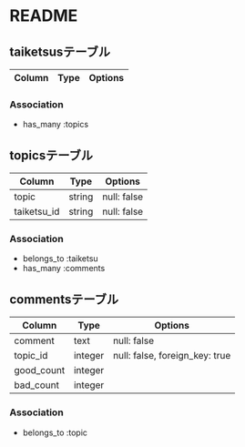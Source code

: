 # README

## taiketsusテーブル

|Column|Type|Options|
|------|----|-------|


### Association
- has_many :topics

## topicsテーブル

|Column|Type|Options|
|------|----|-------|
|topic|string|null: false|
|taiketsu_id|string|null: false|

### Association
- belongs_to :taiketsu
- has_many   :comments

## commentsテーブル

|Column|Type|Options|
|------|----|-------|
|comment|text|null: false|
|topic_id|integer|null: false, foreign_key: true|
|good_count|integer||
|bad_count|integer||

### Association
- belongs_to :topic
